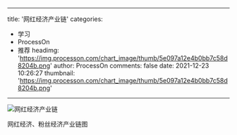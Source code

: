 
---
title: '网红经济产业链'
categories: 
 - 学习
 - ProcessOn
 - 推荐
headimg: 'https://img.processon.com/chart_image/thumb/5e097a12e4b0bb7c58d8204b.png'
author: ProcessOn
comments: false
date: 2021-12-23 10:26:27
thumbnail: 'https://img.processon.com/chart_image/thumb/5e097a12e4b0bb7c58d8204b.png'
---

<div>   
<img class="thumb" alt="网红经济产业链" src="https://img.processon.com/chart_image/thumb/5e097a12e4b0bb7c58d8204b.png" referrerpolicy="no-referrer">
<p>网红经济、粉丝经济产业链图</p>  
</div>
            